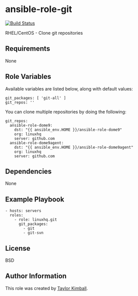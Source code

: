 # ansible-role-git

[![Build Status](https://travis-ci.org/linuxhq/ansible-role-git.svg?branch=master)](https://travis-ci.org/linuxhq/ansible-role-git)

RHEL/CentOS - Clone git repositories

## Requirements

None

## Role Variables

Available variables are listed below, along with default values:

    git_packages: [ 'git-all' ]
    git_repos: ''

You can clone multiple repositories by doing the following:

    git_repos:
      ansible-role-dome9:
        dst: "{{ ansible_env.HOME }}/ansible-role-dome9"
        org: linuxhq
        server: github.com
      ansible-role-dome9agent:
        dst: "{{ ansible_env.HOME }}/ansible-role-dome9agent"
        org: linuxhq
        server: github.com

## Dependencies

None

## Example Playbook

    - hosts: servers
      roles:
        - role: linuxhq.git
          git_packages:
            - git
            - git-svn

## License

BSD

## Author Information

This role was created by [Taylor Kimball](http://www.linuxhq.org).
